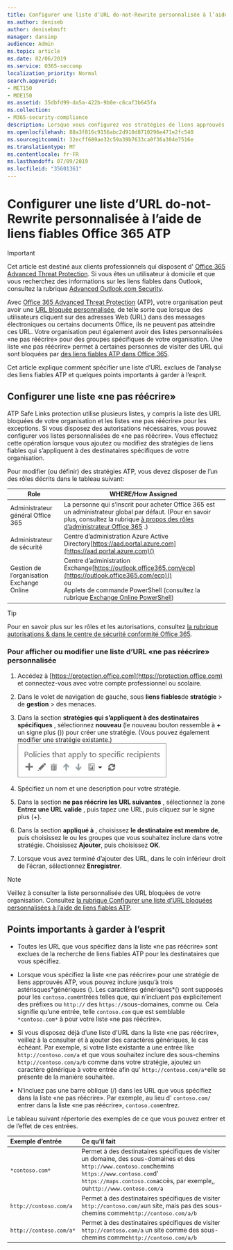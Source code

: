 ```yaml
---
title: Configurer une liste d’URL do-not-Rewrite personnalisée à l’aide de liens fiables Office 365 ATP
ms.author: deniseb
author: denisebmsft
manager: dansimp
audience: Admin
ms.topic: article
ms.date: 02/06/2019
ms.service: O365-seccomp
localization_priority: Normal
search.appverid:
- MET150
- MOE150
ms.assetid: 35dbfd99-da5a-422b-9b0e-c6caf3b645fa
ms.collection:
- M365-security-compliance
description: Lorsque vous configurez vos stratégies de liens approuvés ATP, vous pouvez inclure une liste d’URL do-not-Rewrite’pour permettre à certaines personnes de votre organisation de visiter des sites que vous incluez dans votre liste.
ms.openlocfilehash: 88a3f816c9156abc2d910d8710296e471e2fc540
ms.sourcegitcommit: 32ecff689ae32c59a39b7633ca0f36a304e7516e
ms.translationtype: MT
ms.contentlocale: fr-FR
ms.lasthandoff: 07/09/2019
ms.locfileid: "35601361"
---
```

# <a name="set-up-a-custom-do-not-rewrite-urls-list-using-office-365-atp-safe-links"></a>Configurer une liste d’URL do-not-Rewrite personnalisée à l’aide de liens fiables Office 365 ATP

> [!IMPORTANT]
> Cet article est destiné aux clients professionnels qui disposent d' [Office 365 Advanced Threat Protection](office-365-atp.md). Si vous êtes un utilisateur à domicile et que vous recherchez des informations sur les liens fiables dans Outlook, consultez la rubrique [Advanced Outlook.com Security](https://support.office.com/article/advanced-outlook-com-security-for-office-365-subscribers-882d2243-eab9-4545-a58a-b36fee4a46e2).

Avec [Office 365 Advanced Threat Protection](office-365-atp.md) (ATP), votre organisation peut avoir une [URL bloquée personnalisée](set-up-a-custom-blocked-urls-list-wtih-atp.md), de telle sorte que lorsque des utilisateurs cliquent sur des adresses Web (URL) dans des messages électroniques ou certains documents Office, ils ne peuvent pas atteindre ces URL. Votre organisation peut également avoir des listes personnalisées «ne pas réécrire» pour des groupes spécifiques de votre organisation. Une liste «ne pas réécrire» permet à certaines personnes de visiter des URL qui sont bloquées par [des liens fiables ATP dans Office 365](atp-safe-links.md). 
  
Cet article explique comment spécifier une liste d’URL exclues de l’analyse des liens fiables ATP et quelques points importants à garder à l’esprit.

## <a name="set-up-a-do-not-rewrite-list"></a>Configurer une liste «ne pas réécrire»

ATP Safe Links protection utilise plusieurs listes, y compris la liste des URL bloquées de votre organisation et les listes «ne pas réécrire» pour les exceptions. Si vous disposez des autorisations nécessaires, vous pouvez configurer vos listes personnalisées de «ne pas réécrire». Vous effectuez cette opération lorsque vous ajoutez ou modifiez des stratégies de liens fiables qui s’appliquent à des destinataires spécifiques de votre organisation. 

Pour modifier (ou définir) des stratégies ATP, vous devez disposer de l’un des rôles décrits dans le tableau suivant:

|Role  |WHERE/How Assigned  |
|---------|---------|
|Administrateur général Office 365 |La personne qui s’inscrit pour acheter Office 365 est un administrateur global par défaut. (Pour en savoir plus, consultez la rubrique [à propos des rôles d’administrateur Office 365](https://docs.microsoft.com/office365/admin/add-users/about-admin-roles) .)         |
|Administrateur de sécurité |Centre d’administration Azure Active Directory[https://aad.portal.azure.com](https://aad.portal.azure.com)()|
|Gestion de l’organisation Exchange Online |Centre d’administration Exchange[https://outlook.office365.com/ecp](https://outlook.office365.com/ecp)() <br>ou <br>  Applets de commande PowerShell (consultez la rubrique [Exchange Online PowerShell](https://docs.microsoft.com/powershell/exchange/exchange-online/exchange-online-powershell?view=exchange-ps)) |

> [!TIP]
> Pour en savoir plus sur les rôles et les autorisations, consultez [la rubrique autorisations &amp; dans le centre de sécurité conformité Office 365](permissions-in-the-security-and-compliance-center.md).

### <a name="to-view-or-edit-a-custom-do-not-rewrite-urls-list"></a>Pour afficher ou modifier une liste d’URL «ne pas réécrire» personnalisée
  
1. Accédez à [https://protection.office.com](https://protection.office.com) et connectez-vous avec votre compte professionnel ou scolaire. 
    
2. Dans le volet de navigation de gauche, sous **liens fiables**de **stratégie** \> de **gestion** \> des menaces.
    
3. Dans la section **stratégies qui s’appliquent à des destinataires spécifiques** , sélectionnez **nouveau** (le nouveau bouton ressemble à **+** un signe plus ()) pour créer une stratégie. (Vous pouvez également modifier une stratégie existante.)<br/>![Sélectionnez nouveau pour ajouter une stratégie de liens fiables à des destinataires de messagerie spécifiques.](media/01073f42-3cec-4ddb-8c10-4d33ec434676.png)
  
4. Spécifiez un nom et une description pour votre stratégie.
    
5. Dans la section **ne pas réécrire les URL suivantes** , sélectionnez la zone **Entrez une URL valide** , puis tapez une URL, puis cliquez sur le signe plus (+). 
    
6. Dans la section **appliqué à** , choisissez **le destinataire est membre de**, puis choisissez le ou les groupes que vous souhaitez inclure dans votre stratégie. Choisissez **Ajouter**, puis choisissez **OK**.
    
7. Lorsque vous avez terminé d’ajouter des URL, dans le coin inférieur droit de l’écran, sélectionnez **Enregistrer**.
    
> [!NOTE]
> Veillez à consulter la liste personnalisée des URL bloquées de votre organisation. Consultez [la rubrique Configurer une liste d’URL bloquées personnalisées à l’aide de liens fiables ATP](set-up-a-custom-blocked-urls-list-wtih-atp.md). 
  
## <a name="important-points-to-keep-in-mind"></a>Points importants à garder à l’esprit

- Toutes les URL que vous spécifiez dans la liste «ne pas réécrire» sont exclues de la recherche de liens fiables ATP pour les destinataires que vous spécifiez.
 
- Lorsque vous spécifiez la liste «ne pas réécrire» pour une stratégie de liens approuvés ATP, vous pouvez inclure jusqu’à trois astérisques\*génériques (). Les caractères génériques\*() sont supposés pour les `contoso.com`entrées telles que, qui n’incluent pas explicitement des préfixes ou `http://` des `https://`sous-domaines, comme ou. Cela signifie qu’une entrée, telle `contoso.com` que est semblable `*contoso.com*` à pour votre liste «ne pas réécrire».

- Si vous disposez déjà d’une liste d’URL dans la liste «ne pas réécrire», veillez à la consulter et à ajouter des caractères génériques, le cas échéant. Par exemple, si votre liste existante a une entrée like `http://contoso.com/a` et que vous souhaitez inclure des sous-chemins `http://contoso.com/a/b` comme dans votre stratégie, ajoutez un caractère générique à votre entrée afin qu' `http://contoso.com/a*`elle se présente de la manière souhaitée.
    
- N’incluez pas une barre oblique (/) dans les URL que vous spécifiez dans la liste «ne pas réécrire». Par exemple, au lieu d' `contoso.com/` entrer dans la liste «ne pas réécrire», `contoso.com`entrez.
    
Le tableau suivant répertorie des exemples de ce que vous pouvez entrer et de l’effet de ces entrées.
    
|**Exemple d’entrée**|**Ce qu’il fait**|
|:-----|:-----|
|`*contoso.com*`  <br/> |Permet à des destinataires spécifiques de visiter un domaine, des sous-domaines et des `http://www.contoso.com`chemins `https://www.contoso.com`d' `https://maps.contoso.com`accès, par exemple,, ou`http://www.contoso.com/a`  <br/> |
|`http://contoso.com/a`  <br/> |Permet à des destinataires spécifiques de visiter `http://contoso.com/a`un site, mais pas des sous-chemins comme`http://contoso.com/a/b`  <br/> |
|`http://contoso.com/a*`  <br/> |Permet à des destinataires spécifiques de visiter `http://contoso.com/a` un site comme des sous-chemins comme`http://contoso.com/a/b`  <br/> |
   
 